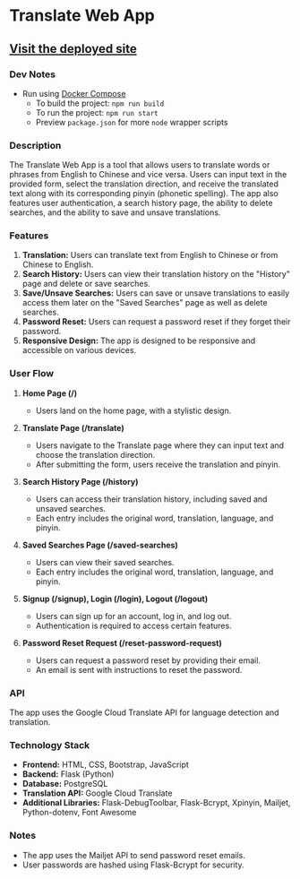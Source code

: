# Translate Web App

## [Visit the deployed site](https://translate-e40f.onrender.com/)

### Dev Notes
- Run using [Docker Compose](https://docs.docker.com/compose/)
  - To build the project: `npm run build`
  - To run the project: `npm run start`
  - Preview `package.json` for more `node` wrapper scripts

### Description
The Translate Web App is a tool that allows users to translate words or phrases from English to Chinese and vice versa. Users can input text in the provided form, select the translation direction, and receive the translated text along with its corresponding pinyin (phonetic spelling). The app also features user authentication, a search history page, the ability to delete searches, and the ability to save and unsave translations.

### Features

1. **Translation:** Users can translate text from English to Chinese or from Chinese to English.
2. **Search History:** Users can view their translation history on the "History" page and delete or save searches.
3. **Save/Unsave Searches:** Users can save or unsave translations to easily access them later on the "Saved Searches" page as well as delete searches.
4. **Password Reset:** Users can request a password reset if they forget their password.
5. **Responsive Design:** The app is designed to be responsive and accessible on various devices.

### User Flow

1. **Home Page (/)**
   - Users land on the home page, with a stylistic design.

2. **Translate Page (/translate)**
   - Users navigate to the Translate page where they can input text and choose the translation direction.
   - After submitting the form, users receive the translation and pinyin.

3. **Search History Page (/history)**
   - Users can access their translation history, including saved and unsaved searches.
   - Each entry includes the original word, translation, language, and pinyin.

4. **Saved Searches Page (/saved-searches)**
   - Users can view their saved searches.
   - Each entry includes the original word, translation, language, and pinyin.

5. **Signup (/signup), Login (/login), Logout (/logout)**
   - Users can sign up for an account, log in, and log out.
   - Authentication is required to access certain features.

6. **Password Reset Request (/reset-password-request)**
   - Users can request a password reset by providing their email.
   - An email is sent with instructions to reset the password.

### API

The app uses the Google Cloud Translate API for language detection and translation.

### Technology Stack

- **Frontend:** HTML, CSS, Bootstrap, JavaScript
- **Backend:** Flask (Python)
- **Database:** PostgreSQL
- **Translation API:** Google Cloud Translate
- **Additional Libraries:** Flask-DebugToolbar, Flask-Bcrypt, Xpinyin, Mailjet, Python-dotenv, Font Awesome

### Notes

- The app uses the Mailjet API to send password reset emails.
- User passwords are hashed using Flask-Bcrypt for security.

